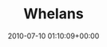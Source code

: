 ---
title:		"Whelans"
type:		"photos"
mediatype:		"upload"
location:		"Dublin, Ireland"
date:		"2010-07-10 01:10:09+00:00"
album:		"music"
filename:		"whelans.md"
series:		"musicians"
cl_public_id:		"music/whelans"
cl_version:		1497004923
format:		"tiff"
bytes:		5186188
width:		2560
height:		1440
colours:
- "#1D1D1D"
- "#777777"
- "#CBCACA"
exposure_mode:		"Manual"
program:		"Manual"
aperture:		"2.0"
focal_length:		"35.0 mm"
iso:		"1600"
shutter_speed:		"1/40"
metering:		"Center-weighted average"
flash:		"No Flash"
white_balance:		"Custom"
colour_temp:		"2500"
has_crop:		"false"
orientation:		"Horizontal (normal)"
camera_model:		"NIKON D200"
lens_info:		"35mm f/1.8"
artist:		"No artist info"
x_resolution:		"300"
y_resolution:		"300"
---